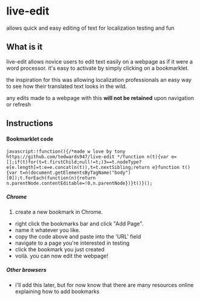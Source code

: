 # live-edit
allows quick and easy editing of text for localization testing and fun

## What is it
live-edit allows novice users to edit text easily on a webpage as if it were a word processor.
it's easy to activate by simply clicking on a bookmarklet.

the inspiration for this was allowing localization professionals an easy way to see how their translated
text looks in the wild.

any edits made to a webpage with this **will not be retained** upon navigation or refresh

## Instructions

#### Bookmarklet code
`
javascript:!function(){/*made w love by tony https://github.com/tedwards947/live-edit */function n(t){var e=[];if(t)for(t=t.firstChild;null!=t;)3==t.nodeType?e[e.length]=t:e=e.concat(n(t)),t=t.nextSibling;return e}function t(){var t=n(document.getElementsByTagName("body")[0]);t.forEach(function(n){return n.parentNode.contentEditable=!0,n.parentNode})}t()}();
`
##### Chrome
1. create a new bookmark in Chrome.
* right click the bookmarks bar and click "Add Page".
* name it whatever you like. 
* copy the code above and paste into the 'URL' field
* navigate to a page you're interested in testing
* click the bookmark you just created
* voilà. you can now edit the webpage!

##### Other browsers
* i'll add this later, but for now know that there are many resources online explaining how to add bookmarks